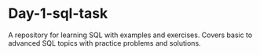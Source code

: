 # Day-1-sql-task
A repository for learning SQL with examples and exercises. Covers basic to advanced SQL topics with practice problems and solutions.
